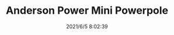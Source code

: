 ﻿---
layout: post 
title: Anderson Power Mini Powerpole
is_home: true
tags: ANDERSON APMP
categories: wire-harness
overview: MiniPowerpole pin & socket series connector, designed as ground terminal are for make-first/break-last connections. referen AMP 1445716-7
series: APMP
part_number: 0522-1
thumb_img: 
image: static/202106/522-20210605.jpg
date: 2021/6/5 8:02:39
---



